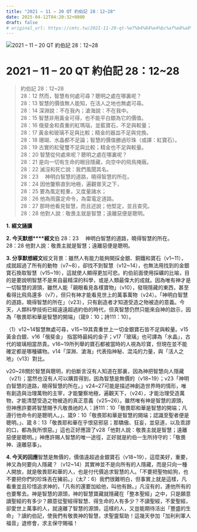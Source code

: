 ```yaml
---
title: "2021 – 11 – 20 QT 約伯記 28：12~28"
date: 2025-04-12T04:20:32+0800
draft: false
# original_url: https://cmtc.tw/2021-11-20-qt-%e7%b4%84%e4%bc%af%e8%a8%98-28%ef%bc%9a1228
---
```


![2021 – 11 – 20 QT 約伯記 28：12~28](/images/qt.jpg   "2021 – 11 – 20 QT 約伯記 28：12~28")

# 2021 – 11 – 20 QT 約伯記 28：12~28

> 約伯記 28：12~28  
> 28：12 然而，智慧有何處可尋？聰明之處在哪裏呢？  
> 28：13 智慧的價值無人能知，在活人之地也無處可尋。  
> 28：14 深淵說：不在我內；滄海說：不在我中。  
> 28：15 智慧非用黃金可得，也不能平白銀為它的價值。  
> 28：16 俄斐金和貴重的紅瑪瑙，並藍寶石，不足與較量；  
> 28：17 黃金和玻璃不足與比較；精金的器皿不足與兌換。  
> 28：18 珊瑚、水晶都不足論；智慧的價值勝過珍珠（或譯：紅寶石）。  
> 28：19 古實的紅璧璽不足與比較；精金也不足與較量。  
> 28：20 智慧從何處來呢？聰明之處在哪裏呢？  
> 28：21 是向一切有生命的眼目隱藏，向空中的飛鳥掩蔽。  
> 28：22 滅沒和死亡說：我們風聞其名。  
> 28：23 　神明白智慧的道路，曉得智慧的所在。  
> 28：24 因他鑒察直到地極，遍觀普天之下，  
> 28：25 要為風定輕重，又度量諸水；  
> 28：26 他為雨露定命令，為雷電定道路。  
> 28：27 那時他看見智慧，而且述說；他堅定，並且查究。  
> 28：28 他對人說：敬畏主就是智慧；遠離惡便是聰明。

**1.** **經文誦讀**

**2. 今天默想****經文**伯 28：23 　神明白智慧的道路，曉得智慧的所在。  
28：28 他對人說：敬畏主就是智慧；遠離惡便是聰明。

**3. 分享默想經文**經文背景：雖然人有能力能夠開採金銀、銅鐵和寶石（v1~11），成就超過了所有的動物（v7~8），卻找不到智慧（v12~14），也無法用找到的金銀寶石換取智慧（v15~19），這就使人顯得更加可悲。約伯前面使用採礦的比喻，目的是要說明智慧不是來自最精深的科學，或是人類最偉大的成就。因為唯有神才是一切智慧的源頭，雖然人能「親眼看見各樣寶物」（v10），發現隱藏的東西，甚至看得比飛鳥還多（v7），但只有神才能看見世上的萬事萬物（v24）。「神明白智慧的道路，曉得智慧的所在」（v23），只有創造者才知道受造之物被造的意義。今天，人類科學技術已經遠遠超過約伯的時代，但真智慧仍然只能來自神的啟示，因為「敬畏耶和華是智慧的開端」（箴9：10；詩111：10）。

（1）v12~14智慧無處可尋，v15~19其貴重世上一切金銀寶石皆不足與較量。v15黃金白銀、v16「俄斐金」 指當時最純的金子；v17「玻璃」也可譯為「水晶」，古代的玻璃相當昂貴。v16~19所列舉的寶石都被當時的人視為珍寶，但現在並不能確定都是哪種礦物。v14「深淵、滄海」代表指神秘、混沌的力量，與「活人之地」（v13）對比。

v20~28關於智慧與聰明，約伯斷言沒有人知道在那裏，因為神把智慧向人隱藏（v21）；當然也沒有人可以購買得到，因為智慧是無價的（v18~19）；v23「神明白智慧的道路，曉得智慧的所在。」v24~27可能是描述神創造世界時的情形，唯有創造與治理萬物的主宰，才能鑒察地極，遍觀天下，（v24），才能治理受造萬物，才能清楚受造之物被造的真正意義（v25~26）。雖然唯有神是智慧的源頭，但神應許要將智慧賜予凡敬畏祂的人：詩111：10「敬畏耶和華是智慧的開端；凡遵行他命令的是聰明人。」、箴9：10「敬畏耶和華是智慧的開端；認識至聖者便是聰明。」、箴 8：13「敬畏耶和華在乎恨惡邪惡；那驕傲、狂妄，並惡道，以及乖謬的口，都為我所恨惡。」這也正好應證了v28「他對人說：敬畏主就是智慧；遠離惡便是聰明。」神應許賜人智慧的唯一途徑，正好就是約伯一生所持守的：「敬畏神、遠離惡事」。

**4. 今天的回應**智慧是無價的，價值遠超過金銀寶石（v18~19），這麼美好，重要，神又為何要向人隱藏？（v12~14）其實神並不是向所有的人隱藏，而是只向一種人開放，就是敬畏耶和華的人，也是付代價追求智慧的人。「不要把聖物給狗，也不要把你們的珍珠丟在豬前。」（太7：6）我們很難明白，但事實上就是這樣，凡看重並且珍惜追求神的，「凡有的還要加給他，叫他有餘。」凡沒有的，連他所有的也要奪去。神是智慧的源頭，神的智慧寶藏就隱藏在「整本聖經」之中，只是願意讀聖經的有多少？願意從聖經得智慧、得生命的人有多少？不讀聖經，不愛聖經，卻愛世上萬事的人，就遠離了智慧的源頭，這樣的人，又豈能期待活出「豐盛的生命」？讀約伯記，使我們有敬畏神的智慧，求聖靈幫助！這幾天參加「加利利軍人福音」退修會，求主保守賜福！